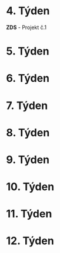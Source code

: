 # 4. Týden

**ZDS** - Projekt č.1 

# 5. Týden
# 6. Týden
# 7. Týden
# 8. Týden
# 9. Týden
# 10. Týden
# 11. Týden
# 12. Týden

